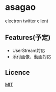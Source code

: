 # asagao
electron twitter client

## Features(予定)
- UserStream対応
- 添付画像、動画対応

## Licence

[MIT](LICENCE)